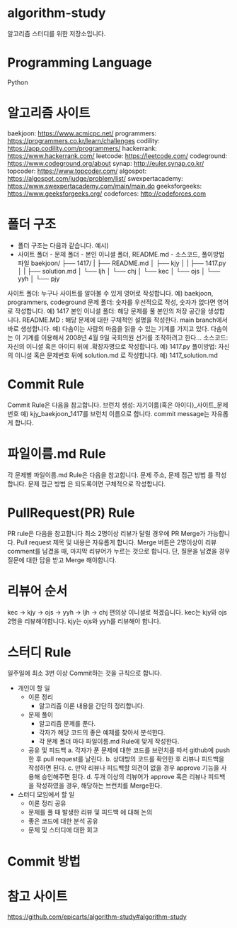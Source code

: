 # algorithm-study
알고리즘 스터디를 위한 저장소입니다.

# Programming Language
Python

# 알고리즘 사이트
baekjoon: https://www.acmicpc.net/
programmers: https://programmers.co.kr/learn/challenges
codility: https://app.codility.com/programmers/ 
hackerrank: https://www.hackerrank.com/
leetcode: https://leetcode.com/
codeground: https://www.codeground.org/about
synap: http://euler.synap.co.kr/
topcoder: https://www.topcoder.com/
algospot: https://algospot.com/judge/problem/list/
swexpertacademy: https://www.swexpertacademy.com/main/main.do
geeksforgeeks: https://www.geeksforgeeks.org/
codeforces: http://codeforces.com

# 폴더 구조
- 폴더 구조는 다음과 같습니다.
예시)
- 사이트 폴더 - 문제 폴더 - 본인 이니셜 폴더, README.md - 소스코드, 풀이방법 파일
baekjoon/
├── 1417/
| ├── README.md
│ ├── kjy
│ | ├── 1417.py
│ | ├── solution.md
│ └── ljh
│ └── chj
│ └── kec
│ └── ojs
│ └── yyh
│ └── pjy

사이트 폴더: 누구나 사이트를 알아볼 수 있게 영어로 작성합니다.
예) baekjoon, programmers, codeground
문제 폴더: 숫자를 우선적으로 작성, 숫자가 없다면 영어로 작성합니다.
예) 1417
본인 이니셜 폴더: 해당 문제를 풀 본인의 저장 공간을 생성합니다.
README.MD : 해당 문제에 대한 구체적인 설명을 작성한다. main branch에서 바로 생성합니다.
예) 다솜이는 사람의 마음을 읽을 수 있는 기계를 가지고 있다. 다솜이는 이 기계를 이용해서 2008년 4월 9일 국회의원 선거를 조작하려고 한다...
소스코드: 자신의 이니셜 혹은 아이디 뒤에 .확장자명으로 작성합니다.
예) 1417.py
풀이방법: 자신의 이니셜 혹은 문제번호 뒤에 solution.md 로 작성합니다.
예) 1417_solution.md

# Commit Rule
Commit Rule은 다음을 참고합니다. 
브런치 생성: 자기이름(혹은 아이디)_사이트_문제번호
예) kjy_baekjoon_1417를 브런치 이름으로 합니다.
commit message는 자유롭게 합니다.

# 파일이름.md Rule
각 문제별 파일이름.md Rule은 다음을 참고합니다.
문제 주소, 문제 접근 방법 를 작성합니다.
문제 접근 방법 은 되도록이면 구체적으로 작성합니다.

# PullRequest(PR) Rule
PR rule은 다음을 참고합니다
최소 2명이상 리뷰가 달릴 경우에 PR Merge가 가능합니다.
Pull request 제목 및 내용은 자유롭게 합니다.
Merge 버튼은 2명이상이 리뷰 comment를 남겼을 때, 마지막 리뷰어가 누르는 것으로 합니다. 단, 질문을 남겼을 경우 질문에 대한 답을 받고 Merge 해야합니다.

# 리뷰어 순서
kec -> kjy -> ojs -> yyh -> ljh -> chj
편의상 이니셜로 적겠습니다. kec는 kjy와 ojs 2명을 리뷰해야합니다. kjy는 ojs와 yyh를 리뷰해야 합니다.

# 스터디 Rule
일주일에 최소 3번 이상 Commit하는 것을 규칙으로 합니다.

- 개인이 할 일
  - 이론 정리
    - 알고리즘 이론 내용을 간단히 정리합니다.
  - 문제 풀이
    - 알고리즘 문제를 푼다.
    - 각자가 해당 코드의 좋은 예제를 찾아서 분석한다.
    - 각 문제 폴더 마다 파일이름.md Rule에 맞게 작성한다.
  - 공유 및 피드백
    a. 각자가 푼 문제에 대한 코드를 브런치를 따서 github에 push한 후 pull request를 날린다.
    b. 상대방의 코드를 확인한 후 리뷰나 피드백을 작성하면 된다.
    c. 만약 리뷰나 피드백할 의견이 없을 경우 approve 기능을 사용해 승인해주면 된다.
    d. 두개 이상의 리뷰어가 approve 혹은 리뷰나 피드백을 작성하였을 경우, 해당하는 브런치를 Merge한다.
- 스터디 모임에서 할 일
    - 이론 정리 공유
    - 문제를 풀 때 발생한 리뷰 및 피드백 에 대해 논의
    - 좋은 코드에 대한 분석 공유
    - 문제 및 스터디에 대한 회고

# Commit 방법


# 참고 사이트 
https://github.com/epicarts/algorithm-study#algorithm-study

